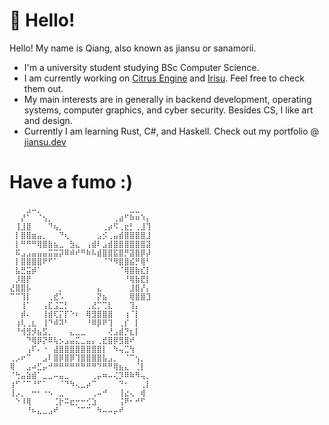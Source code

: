 # 👋 Hello!
Hello! My name is Qiang, also known as jiansu or sanamorii.  
- I'm a university student studying BSc Computer Science.
- I am currently working on [Citrus Engine](https://github.com/sanamorii/citrus/) and [Irisu](https://github.com/sanamorii/irisu). Feel free to check them out.
- My main interests are in generally in backend development, operating systems, computer graphics, and cyber security. Besides CS, I like art and design.
- Currently I am learning Rust, C#, and Haskell.
Check out my portfolio @ [jiansu.dev](https://jiansu.dev)
# Have a fumo :)
```
⠀⠀⠀⣠⠤⡀⠀⠀⠀⠀⠀⠀⠀⠀⠀⠀⠀⠀⠀⠀⠀⠀⣀⣀⠀⠀
⠀⠀⡜⠁⠀⠈⢢⡀⠀⠀⠀⠀⠀⠀⠀⠀⠀⠀⠀⢀⣴⠋⠷⠶⠱⡄
⠀⢸⣸⣿⠀⠀⠀⠙⢦⡀⠀⠀⠀⠀⠀⠀⠀⢀⡴⠫⢀⣖⡃⢀⣸⢹
⠀⡇⣿⣿⣶⣤⡀⠀⠀⠙⢆⠀⠀⠀⠀⠀⣠⡪⢀⣤⣾⣿⣿⣿⣿⣸
⠀⡇⠛⠛⠛⢿⣿⣷⣦⣀⠀⣳⣄⠀⢠⣾⠇⣠⣾⣿⣿⣿⣿⣿⣿⣽
⠀⠯⣠⣠⣤⣤⣤⣭⣭⡽⠿⠾⠞⠛⠷⠧⣾⣿⣿⣯⣿⡛⣽⣿⡿⡼
⠀⡇⣿⣿⣿⣿⠟⠋⠁⠀⠀⠀⠀⠀⠀⠀⠀⠈⠙⠻⣿⣿⣮⡛⢿⠃
⠀⣧⣛⣭⡾⠁⠀⠀⠀⠀⠀⠀⠀⠀⠀⠀⠀⠀⠀⠀⠈⢿⣿⣷⣎⡇
⠀⡸⣿⡟⠀⠀⠀⠀⠀⠀⠀⠀⠀⠀⠀⠀⠀⠀⠀⠀⠀⠘⢿⣷⣟⡇
⣜⣿⣿⡧⠀⠀⠀⠀⠀⡀⠀⠀⠀⠀⠀⠀⣄⠀⠀⠀⠀⠀⣸⣿⡜⡄
⠉⠉⢹⡇⠀⠀⠀⢀⣞⠡⠀⠀⠀⠀⠀⠀⡝⣦⠀⠀⠀⠀⢿⣿⣿⣹
⠀⠀⢸⠁⠀⠀⢠⣏⣨⣉⡃⠀⠀⠀⢀⣜⡉⢉⣇⠀⠀⠀⢹⡄⠀⠀
⠀⠀⡾⠄⠀⠀⢸⣾⢏⡍⡏⠑⠆⠀⢿⣻⣿⣿⣿⠀⠀⢰⠈⡇⠀⠀
⠀⢰⢇⢀⣆⠀⢸⠙⠾⠽⠃⠀⠀⠀⠘⠿⡿⠟⢹⠀⢀⡎⠀⡇⠀⠀
⠀⠘⢺⣻⡺⣦⣫⡀⠀⠀⠀⣄⣀⣀⠀⠀⠀⠀⢜⣠⣾⡙⣆⡇⠀⠀
⠀⠀⠀⠙⢿⡿⡝⠿⢧⡢⣠⣤⣍⣀⣤⡄⢀⣞⣿⡿⣻⣿⠞⠀⠀⠀
⠀⠀⠀⢠⠏⠄⠐⠀⣼⣿⣿⣿⣿⣿⣿⣿⣿⡇⠀⠳⢤⣉⢳⠀⠀⠀
⢀⡠⠖⠉⠀⠀⣠⠇⣿⡿⣿⡿⢹⣿⣿⣿⣿⣧⣠⡀⠀⠈⠉⢢⡀⠀
⢿⠀⠀⣠⠴⣋⡤⠚⠛⠛⠛⠛⠛⠛⠛⠛⠙⠛⠛⢿⣦⣄⠀⢈⡇⠀
⠈⢓⣤⣵⣾⠁⣀⣀⠤⣤⣀⠀⠀⠀⠀⢀⡤⠶⠤⢌⡹⠿⠷⠻⢤⡀
⢰⠋⠈⠉⠘⠋⠁⠀⠀⠈⠙⠳⢄⣀⡴⠉⠀⠀⠀⠀⠙⠂⠀⠀⢀⡇
⢸⡠⡀⠀⠒⠂⠐⠢⠀⣀⠀⠀⠀⠀⠀⢀⠤⠚⠀⠀⢸⣔⢄⠀⢾⠀
⠀⠑⠸⢿⠀⠀⠀⠀⢈⡗⠭⣖⡒⠒⢊⣱⠀⠀⠀⠀⢨⠟⠂⠚⠋⠀
⠀⠀⠀⠘⠦⣄⣀⣠⠞⠀⠀⠀⠈⠉⠉⠀⠳⠤⠤⡤⠞⠀⠀⠀⠀⠀
```
